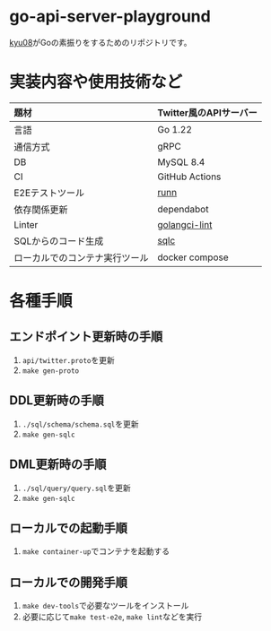 # go-api-server-playground
[kyu08](https://github.com/kyu08)がGoの素振りをするためのリポジトリです。

# 実装内容や使用技術など

| 題材                           | Twitter風のAPIサーバー                                     |
| :---                           | :---                                                       |
| 言語                           | Go 1.22                                                    |
| 通信方式                       | gRPC                                                       |
| DB                             | MySQL 8.4                                                  |
| CI                             | GitHub Actions                                             |
| E2Eテストツール                | [runn](https://github.com/k1LoW/runn)                      |
| 依存関係更新                   | dependabot                                                 |
| Linter                         | [golangci-lint](https://github.com/golangci/golangci-lint) |
| SQLからのコード生成            | [sqlc](https://github.com/sqlc-dev/sqlc)                   |
| ローカルでのコンテナ実行ツール | docker compose                                             |

# 各種手順

## エンドポイント更新時の手順
1. `api/twitter.proto`を更新
1. `make gen-proto`

## DDL更新時の手順
1. `./sql/schema/schema.sql`を更新
1. `make gen-sqlc`

## DML更新時の手順
1. `./sql/query/query.sql`を更新
1. `make gen-sqlc`

## ローカルでの起動手順
1. `make container-up`でコンテナを起動する

## ローカルでの開発手順
1. `make dev-tools`で必要なツールをインストール
1. 必要に応じて`make test-e2e`, `make lint`などを実行
